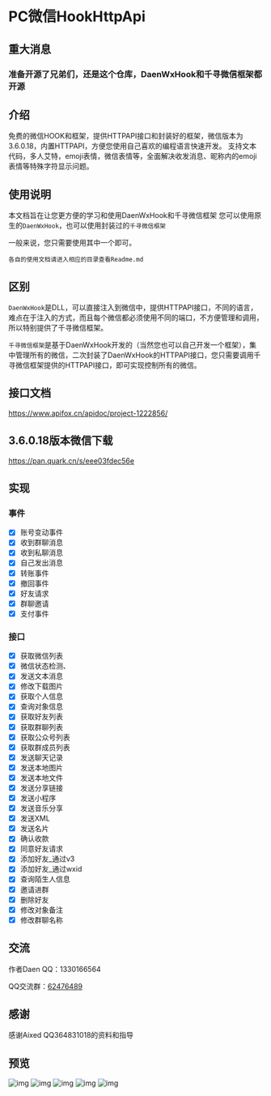 # PC微信HookHttpApi
## 重大消息
### 准备开源了兄弟们，还是这个仓库，DaenWxHook和千寻微信框架都开源

## 介绍
免费的微信HOOK和框架，提供HTTPAPI接口和封装好的框架，微信版本为3.6.0.18，内置HTTPAPI，方便您使用自己喜欢的编程语言快速开发。
支持文本代码，多人艾特，emoji表情，微信表情等，全面解决收发消息、昵称内的emoji表情等特殊字符显示问题。

## 使用说明

本文档旨在让您更方便的学习和使用DaenWxHook和千寻微信框架
您可以使用原生的`DaenWxHook`，也可以使用封装过的`千寻微信框架`

一般来说，您只需要使用其中一个即可。

`各自的使用文档请进入相应的目录查看Readme.md`

## 区别

`DaenWxHook`是DLL，可以直接注入到微信中，提供HTTPAPI接口，不同的语言，难点在于注入的方式，而且每个微信都必须使用不同的端口，不方便管理和调用，所以特别提供了千寻微信框架。

`千寻微信框架`是基于DaenWxHook开发的（当然您也可以自己开发一个框架），集中管理所有的微信，二次封装了DaenWxHook的HTTPAPI接口，您只需要调用千寻微信框架提供的HTTPAPI接口，即可实现控制所有的微信。


## 接口文档
https://www.apifox.cn/apidoc/project-1222856/

## 3.6.0.18版本微信下载
https://pan.quark.cn/s/eee03fdec56e

## 实现

### 事件

- [x] 账号变动事件
- [x] 收到群聊消息
- [x] 收到私聊消息
- [x] 自己发出消息
- [x] 转账事件
- [x] 撤回事件
- [x] 好友请求
- [x] 群聊邀请
- [x] 支付事件

### 接口

- [x] 获取微信列表
- [x] 微信状态检测、
- [x] 发送文本消息
- [x] 修改下载图片
- [x] 获取个人信息
- [x] 查询对象信息
- [x] 获取好友列表
- [x] 获取群聊列表
- [x] 获取公众号列表
- [x] 获取群成员列表
- [x] 发送聊天记录
- [x] 发送本地图片
- [x] 发送本地文件
- [x] 发送分享链接
- [x] 发送小程序
- [x] 发送音乐分享
- [x] 发送XML
- [x] 发送名片
- [x] 确认收款
- [x] 同意好友请求
- [x] 添加好友_通过v3
- [x] 添加好友_通过wxid
- [x] 查询陌生人信息
- [x] 邀请进群
- [x] 删除好友
- [x] 修改对象备注
- [x] 修改群聊名称

## 交流

作者Daen QQ：1330166564

QQ交流群：[62476489](https://jq.qq.com/?_wv=1027&k=h5u680to)

## 感谢

感谢Aixed QQ364831018的资料和指导

## 预览
![img](https://www.apifox.cn/api/v1/projects/467052/resources/348154/image-preview)
![img](https://www.apifox.cn/api/v1/projects/467052/resources/348155/image-preview)
![img](https://www.apifox.cn/api/v1/projects/467052/resources/348156/image-preview)
![img](https://www.apifox.cn/api/v1/projects/467052/resources/348157/image-preview)
![img](https://www.apifox.cn/api/v1/projects/467052/resources/348158/image-preview)